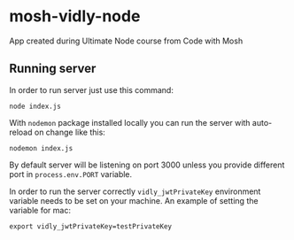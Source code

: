 # mosh-vidly-node

App created during Ultimate Node course from Code with Mosh

## Running server

In order to run server just use this command:
```
node index.js
```

With `nodemon` package installed locally you can run the server with auto-reload on change like this:
```
nodemon index.js
```

By default server will be listening on port 3000 unless you provide different port in `process.env.PORT` variable.

In order to run the server correctly `vidly_jwtPrivateKey` environment variable needs to be set on your machine.
An example of setting the variable for mac:
```
export vidly_jwtPrivateKey=testPrivateKey
```
